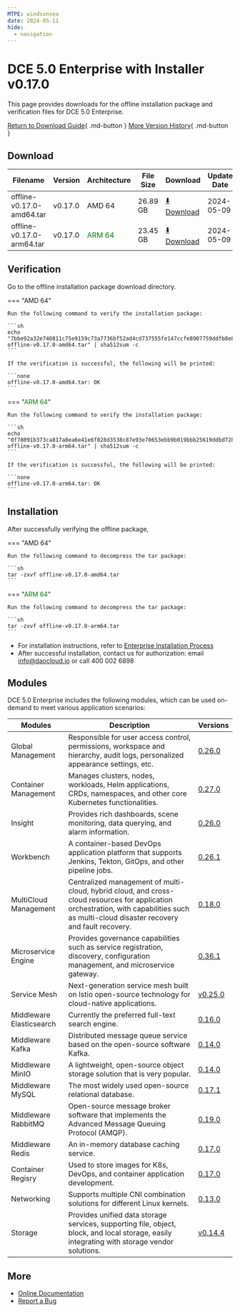 ```yaml
---
MTPE: windsonsea
date: 2024-05-11
hide:
  - navigation
---
```


# DCE 5.0 Enterprise with Installer v0.17.0

This page provides downloads for the offline installation package and verification files for DCE 5.0 Enterprise.

[Return to Download Guide](../index.md#_2){ .md-button } [More Version History](./dce5-installer-history.md){ .md-button }

## Download

| Filename | Version | Architecture | File Size | Download | Update Date |
| --------- | ------- | ------------ | --------- | -------- | ----------- |
| offline-v0.17.0-amd64.tar | v0.17.0 | AMD 64 | 26.89 GB | [:arrow_down: Download](https://qiniu-download-public.daocloud.io/DaoCloud_Enterprise/dce5/offline-v0.17.0-amd64.tar) | 2024-05-09 |
| offline-v0.17.0-arm64.tar | v0.17.0 | <font color="green">ARM 64</font> | 23.45 GB | [:arrow_down: Download](https://qiniu-download-public.daocloud.io/DaoCloud_Enterprise/dce5/offline-v0.17.0-arm64.tar) | 2024-05-09 |

## Verification

Go to the offline installation package download directory.

=== "AMD 64"

    Run the following command to verify the installation package:

    ```sh
    echo "7bbe92a32e740811c75e9159c73a7736bf52ad4cd737555fe147ccfe8907759ddfb8e8bf43780702c568beb6fe5c651a1f1fc0a59f48044d049de3ef521b8b41  offline-v0.17.0-amd64.tar" | sha512sum -c
    ```

    If the verification is successful, the following will be printed:

    ```none
    offline-v0.17.0-amd64.tar: OK
    ```

=== "<font color="green">ARM 64</font>"

    Run the following command to verify the installation package:

    ```sh
    echo "0f78091b373ca817a8ea6e41e6f028d3538c87e93e70653ebb9b019bbb25619ddbd72853ada5a8f186639c4e970132bab2b75cb53f52762bdaed9f55cee0f848  offline-v0.17.0-arm64.tar" | sha512sum -c
    ```

    If the verification is successful, the following will be printed:

    ```none
    offline-v0.17.0-arm64.tar: OK
    ```

## Installation

After successfully verifying the offline package,

=== "AMD 64"

    Run the following command to decompress the tar package:

    ```sh
    tar -zxvf offline-v0.17.0-amd64.tar
    ```

=== "<font color="green">ARM 64</font>"

    Run the following command to decompress the tar package:

    ```sh
    tar -zxvf offline-v0.17.0-arm64.tar
    ```

- For installation instructions, refer to [Enterprise Installation Process](../../install/commercial/start-install.md)
- After successful installation, contact us for authorization: email info@daocloud.io or call 400 002 6898

## Modules

DCE 5.0 Enterprise includes the following modules, which can be used on-demand to meet various application scenarios:

| Modules | Description | Versions |
| ------- | ----------- | -------- |
| Global Management | Responsible for user access control, permissions, workspace and hierarchy, audit logs, personalized appearance settings, etc. | [0.26.0](../../ghippo/intro/release-notes.md#v0260) |
| Container Management | Manages clusters, nodes, workloads, Helm applications, CRDs, namespaces, and other core Kubernetes functionalities. | [0.27.0](../../kpanda/intro/release-notes.md#v0270) |
| Insight | Provides rich dashboards, scene monitoring, data querying, and alarm information. | [0.26.0](../../insight/intro/releasenote.md#v0260) |
| Workbench | A container-based DevOps application platform that supports Jenkins, Tekton, GitOps, and other pipeline jobs. | [0.26.1](../../amamba/intro/release-notes.md#v0261) |
| MultiCloud Management | Centralized management of multi-cloud, hybrid cloud, and cross-cloud resources for application orchestration, with capabilities such as multi-cloud disaster recovery and fault recovery. | [0.18.0](../../kairship/intro/release-notes.md#v0180) |
| Microservice Engine | Provides governance capabilities such as service registration, discovery, configuration management, and microservice gateway. | [0.36.1](../../skoala/intro/release-notes.md#v0361) |
| Service Mesh | Next-generation service mesh built on Istio open-source technology for cloud-native applications. | [v0.25.0](../../mspider/intro/release-notes.md#v0250) |
| Middleware Elasticsearch | Currently the preferred full-text search engine. | [0.16.0](../../middleware/elasticsearch/release-notes.md#v0160) |
| Middleware Kafka | Distributed message queue service based on the open-source software Kafka. | [0.14.0](../../middleware/kafka/release-notes.md#v0140) |
| Middleware MinIO | A lightweight, open-source object storage solution that is very popular. | [0.14.0](../../middleware/minio/release-notes.md#v0140) |
| Middleware MySQL | The most widely used open-source relational database. | [0.17.1](../../middleware/mysql/release-notes.md#v0171) |
| Middleware RabbitMQ | Open-source message broker software that implements the Advanced Message Queuing Protocol (AMQP). | [0.19.0](../../middleware/rabbitmq/release-notes.md#v0190) |
| Middleware Redis | An in-memory database caching service. | [0.17.0](../../middleware/redis/release-notes.md#v0170) |
| Container Regisry | Used to store images for K8s, DevOps, and container application development. | [0.17.0](../../kangaroo/intro/release-notes.md#v0170) |
| Networking | Supports multiple CNI combination solutions for different Linux kernels. | [0.13.0](../../dce/dce-rn/20240130.md) |
| Storage | Provides unified data storage services, supporting file, object, block, and local storage, easily integrating with storage vendor solutions. | [v0.14.4](../../storage/hwameistor/releasenotes.md#v0144) |

## More

- [Online Documentation](../../dce/index.md)
- [Report a Bug](https://github.com/DaoCloud/DaoCloud-docs/issues)

